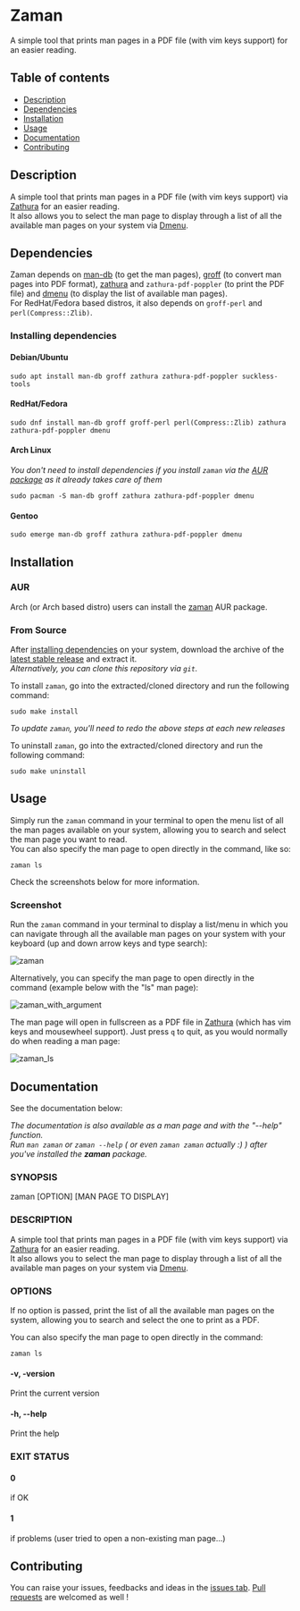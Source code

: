 # Zaman

A simple tool that prints man pages in a PDF file (with vim keys support) for an easier reading.

## Table of contents
* [Description](#description)
* [Dependencies](#dependencies)
* [Installation](#installation)
* [Usage](#usage)
* [Documentation](#documentation)
* [Contributing](#contributing)

## Description

A simple tool that prints man pages in a PDF file (with vim keys support) via [Zathura](https://pwmt.org/projects/zathura/) for an easier reading.  
It also allows you to select the man page to display through a list of all the available man pages on your system via [Dmenu](https://tools.suckless.org/dmenu/).

## Dependencies

Zaman depends on [man-db](http://man-db.nongnu.org/) (to get the man pages), [groff](https://www.gnu.org/software/groff/) (to convert man pages into PDF format), [zathura](https://pwmt.org/projects/zathura/) and `zathura-pdf-poppler` (to print the PDF file) and [dmenu](https://tools.suckless.org/dmenu/) (to display the list of available man pages).  
For RedHat/Fedora based distros, it also depends on `groff-perl` and `perl(Compress::Zlib)`.

### Installing dependencies

#### Debian/Ubuntu

```
sudo apt install man-db groff zathura zathura-pdf-poppler suckless-tools
```

#### RedHat/Fedora

```
sudo dnf install man-db groff groff-perl perl(Compress::Zlib) zathura zathura-pdf-poppler dmenu
```

#### Arch Linux

*You don't need to install dependencies if you install `zaman` via the [AUR package](https://aur.archlinux.org/packages/zaman) as it already takes care of them*

```
sudo pacman -S man-db groff zathura zathura-pdf-poppler dmenu
```

#### Gentoo

```
sudo emerge man-db groff zathura zathura-pdf-poppler dmenu
```

## Installation

### AUR

Arch (or Arch based distro) users can install the [zaman](https://aur.archlinux.org/packages/zaman "zaman AUR package") AUR package.

### From Source

After [installing dependencies](#installing-dependencies) on your system, download the archive of the [latest stable release](https://github.com/Antiz96/zaman/releases/latest) and extract it.  
*Alternatively, you can clone this repository via `git`.*  
  
To install `zaman`, go into the extracted/cloned directory and run the following command:
```
sudo make install
```
*To update `zaman`, you'll need to redo the above steps at each new releases*  
   
To uninstall `zaman`, go into the extracted/cloned directory and run the following command:  
```
sudo make uninstall
```

## Usage

Simply run the `zaman` command in your terminal to open the menu list of all the man pages available on your system, allowing you to search and select the man page you want to read.  
You can also specify the man page to open directly in the command, like so:  
```
zaman ls
```
  
Check the screenshots below for more information.

### Screenshot

Run the `zaman` command in your terminal to display a list/menu in which you can navigate through all the available man pages on your system with your keyboard (up and down arrow keys and type search):    

![zaman](https://user-images.githubusercontent.com/53110319/183697489-cd2b8c1e-334c-42f3-be8d-2c0b4a7e002c.png)

Alternatively, you can specify the man page to open directly in the command (example below with the "ls" man page):  

![zaman_with_argument](https://user-images.githubusercontent.com/53110319/183697495-25951c0d-fc93-4606-a9bf-712739272460.png)

The man page will open in fullscreen as a PDF file in [Zathura](https://pwmt.org/projects/zathura/) (which has vim keys and mousewheel support). Just press `q` to quit, as you would normally do when reading a man page:  

![zaman_ls](https://user-images.githubusercontent.com/53110319/183697494-2c268494-64cd-414f-a942-cac7a87580ba.png)

## Documentation

See the documentation below:

*The documentation is also available as a man page and with the "--help" function.*  
*Run `man zaman` or `zaman --help` ( or even `zaman zaman` actually :) ) after you've installed the **zaman** package.*  
    
### SYNOPSIS
zaman [OPTION] [MAN PAGE TO DISPLAY]

### DESCRIPTION
A simple tool that prints man pages in a PDF file (with vim keys support) via [Zathura](https://pwmt.org/projects/zathura/) for an easier reading.  
It also allows you to select the man page to display through a list of all the available man pages on your system via [Dmenu](https://tools.suckless.org/dmenu/).

### OPTIONS

If no option is passed, print the list of all the available man pages on the system, allowing you to search and select the one to print as a PDF.  
  
You can also specify the man page to open directly in the command:
```
zaman ls
```

#### -v, -version
Print the current version

#### -h, --help
Print the help

### EXIT STATUS

#### 0
if OK

#### 1
if problems (user tried to open a non-existing man page...)

## Contributing

You can raise your issues, feedbacks and ideas in the [issues tab](https://github.com/Antiz96/zaman/issues).
[Pull requests](https://github.com/Antiz96/zaman/pulls) are welcomed as well !
